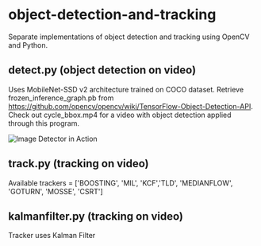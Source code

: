 # object-detection-and-tracking
Separate implementations of object detection and tracking using OpenCV and Python.

## detect.py (object detection on video)
Uses MobileNet-SSD v2 architecture trained on COCO dataset. Retrieve frozen_inference_graph.pb from https://github.com/opencv/opencv/wiki/TensorFlow-Object-Detection-API. Check out cycle_bbox.mp4 for a video with object detection applied through this program.

![Image Detector in Action](images/detector.jpg)

## track.py (tracking on video)
Available trackers = ['BOOSTING', 'MIL', 'KCF','TLD', 'MEDIANFLOW', 'GOTURN', 'MOSSE', 'CSRT'] 

## kalmanfilter.py (tracking on video)
Tracker uses Kalman Filter


